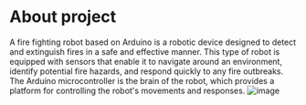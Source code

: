 # About project
 A fire fighting robot based on Arduino is a robotic device designed to detect and extinguish fires in a safe and effective manner. This type of robot is equipped with sensors  that enable it to navigate around an environment, identify potential fire hazards, and respond quickly to any fire outbreaks. The Arduino microcontroller is the brain of the robot, which provides a platform for controlling the robot's movements and responses.
![image](https://user-images.githubusercontent.com/91487292/231844512-49c139bb-13bc-432d-8740-5423aef64916.png)
